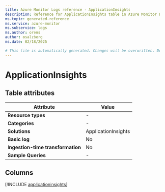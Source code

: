 ```yaml
---
title: Azure Monitor Logs reference - ApplicationInsights
description: Reference for ApplicationInsights table in Azure Monitor Logs.
ms.topic: generated-reference
ms.service: azure-monitor
ms.subservice: logs
ms.author: orens
author: osalzberg
ms.date: 02/18/2025

# This file is automatically generated. Changes will be overwritten. Do not change this file directly.
---
```


# ApplicationInsights




## Table attributes

|Attribute|Value|
|---|---|
|**Resource types**|-|
|**Categories**|-|
|**Solutions**| ApplicationInsights|
|**Basic log**|No|
|**Ingestion-time transformation**|No|
|**Sample Queries**|-|



## Columns
  
[!INCLUDE [applicationinsights](~/reusable-content/ce-skilling/azure/includes/azure-monitor/reference/tables/applicationinsights-include.md)]

